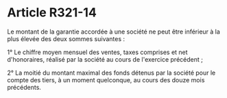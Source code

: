 # Article R321-14

Le montant de la garantie accordée à une société ne peut être inférieur à la plus élevée des deux sommes suivantes :

1° Le chiffre moyen mensuel des ventes, taxes comprises et net d'honoraires, réalisé par la société au cours de l'exercice précédent ;

2° La moitié du montant maximal des fonds détenus par la société pour le compte des tiers, à un moment quelconque, au cours des douze mois précédents.
